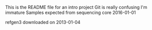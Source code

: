 This is the README file for an intro project
Git is really confusing
I'm immature
Samples expected from sequencing core 2016-01-01


refgen3 downloaded on 2013-01-04
